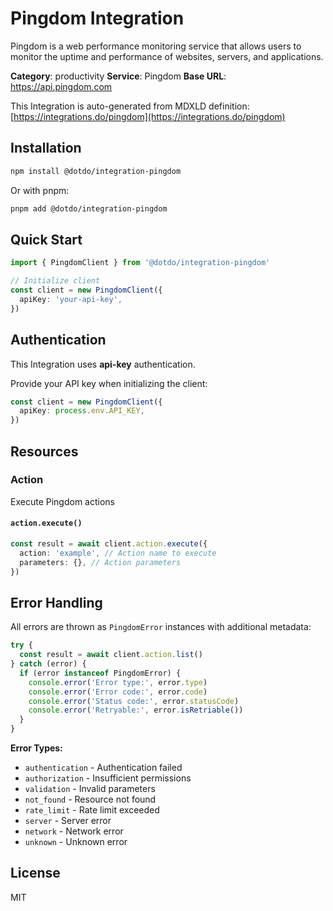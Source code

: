 # Pingdom Integration

Pingdom is a web performance monitoring service that allows users to monitor the uptime and performance of websites, servers, and applications.

**Category**: productivity
**Service**: Pingdom
**Base URL**: https://api.pingdom.com

This Integration is auto-generated from MDXLD definition: [https://integrations.do/pingdom](https://integrations.do/pingdom)

## Installation

```bash
npm install @dotdo/integration-pingdom
```

Or with pnpm:

```bash
pnpm add @dotdo/integration-pingdom
```

## Quick Start

```typescript
import { PingdomClient } from '@dotdo/integration-pingdom'

// Initialize client
const client = new PingdomClient({
  apiKey: 'your-api-key',
})
```

## Authentication

This Integration uses **api-key** authentication.

Provide your API key when initializing the client:

```typescript
const client = new PingdomClient({
  apiKey: process.env.API_KEY,
})
```

## Resources

### Action

Execute Pingdom actions

#### `action.execute()`

```typescript
const result = await client.action.execute({
  action: 'example', // Action name to execute
  parameters: {}, // Action parameters
})
```

## Error Handling

All errors are thrown as `PingdomError` instances with additional metadata:

```typescript
try {
  const result = await client.action.list()
} catch (error) {
  if (error instanceof PingdomError) {
    console.error('Error type:', error.type)
    console.error('Error code:', error.code)
    console.error('Status code:', error.statusCode)
    console.error('Retryable:', error.isRetriable())
  }
}
```

**Error Types:**

- `authentication` - Authentication failed
- `authorization` - Insufficient permissions
- `validation` - Invalid parameters
- `not_found` - Resource not found
- `rate_limit` - Rate limit exceeded
- `server` - Server error
- `network` - Network error
- `unknown` - Unknown error

## License

MIT
